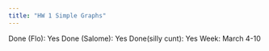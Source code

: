 ```yaml
---
title: "HW 1 Simple Graphs"
---
```

Done (Flo): Yes
Done (Salome): Yes
Done(silly cunt): Yes
Week: March 4-10
